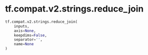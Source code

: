 <div itemscope itemtype="http://developers.google.com/ReferenceObject">
<meta itemprop="name" content="tf.compat.v2.strings.reduce_join" />
<meta itemprop="path" content="Stable" />
</div>

# tf.compat.v2.strings.reduce_join



``` python
tf.compat.v2.strings.reduce_join(
    inputs,
    axis=None,
    keepdims=False,
    separator='',
    name=None
)
```

<!-- Placeholder for "Used in" -->
